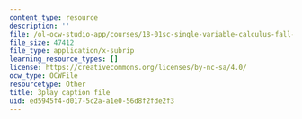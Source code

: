 ```yaml
---
content_type: resource
description: ''
file: /ol-ocw-studio-app/courses/18-01sc-single-variable-calculus-fall-2010/ed5945f4d0175c2aa1e056d8f2fde2f3_4sTKcvYMNxk.vtt
file_size: 47412
file_type: application/x-subrip
learning_resource_types: []
license: https://creativecommons.org/licenses/by-nc-sa/4.0/
ocw_type: OCWFile
resourcetype: Other
title: 3play caption file
uid: ed5945f4-d017-5c2a-a1e0-56d8f2fde2f3
---
```

